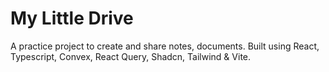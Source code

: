 # My Little Drive

A practice project to create and share notes, documents. Built using React, Typescript, Convex, React Query, Shadcn, Tailwind & Vite.
